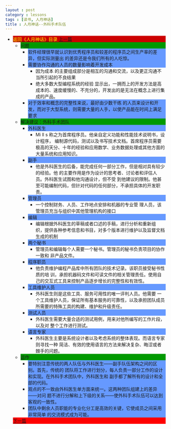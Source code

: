 ```yaml
---
layout : post
category : lessons
tags : [读书, 人月神话]
title : 人月神话--外科手术队伍
---
```


<div><ul>
	<li><div style="background-color:#cc0000;">
<a href="/lessons/2013/01/30/man-month-read00/" title="返回《人月神话》目录"><font color="#FFFF00" >返回《人月神话》目录</font></a>
<a href="/lessons/2013/01/30/man-month-read02/" title="上一篇">上一篇</a></div>
		<ul>
	<li><div style="background-color:#009900;">问题</div>
		<ul>
	<li><div style="background-color:#6699ff;">软件经理很早就认识到优秀程序员和较差的程序员之间生产率的差异，但实际测量出 的差异还是令我们所有的人吃惊。</div></li>
	<li><div style="background-color:#6699ff;">需要协作沟通的人员的数量影响着开发成本</div>
		<ul>
	<li><div>因为成本 的主要组成部分是相互的沟通和交流，以及更正沟通不当所引起的不良结果</div></li>
	<li><div>绝大多数大型编程系统的经验 显示出，一拥而上的开发方法是高成本的、速度缓慢的、不充分的，开发出的是无法在概念上进行集成的产品。</div></li></ul></li>
	<li><div style="background-color:#6699ff;">对于效率和概念的完整性来说，最好由少数干练 的人员来设计和开发，而对于大型系统，则需要大量的人手，以使产品能在时间上满足要求</div></li></ul></li>
	<li><div style="background-color:#009900;">解决建议：外科手术团队</div>
		<ul>
	<li><div style="background-color:#6699ff;">外科医生</div>
		<ul>
	<li><div>Mi ll s 称之为首席程序员。他亲自定义功能和性能技术说明书，设计程序， 编制源代码，测试以及书写技术文档。首席程序员需要极高的天分、十年的经验和应用数学、业务数据处理或其他方面的大量系统和应用知识。</div></li></ul></li>
	<li><div style="background-color:#6699ff;">副手</div>
		<ul>
	<li><div>他是外科医生的后备，能完成任何一部分工作，但是相对具有较少的经验。他 的主要作用是作为设计的思考者、讨论者和评估人员。外科医生试图和他沟通设计，但不受 到他建议的限制。他甚至可能编制代码，但针对代码的任何部分，不承担具体的开发职责。</div></li></ul></li>
	<li><div style="background-color:#6699ff;">管理员</div>
		<ul>
	<li><div>一个控制财务、人员、工作地点安排和机器的专业管 理人员，该管理员充当与组织中其他管理机构的接口</div></li></ul></li>
	<li><div style="background-color:#6699ff;">编辑</div>
		<ul>
	<li><div>编辑根据外科医生的草稿或者口述的手稿，进行分析和重新组 织，提供各种参考信息和书目，对多个版本进行维护以及监督文档生成的机制</div></li></ul></li>
	<li><div style="background-color:#6699ff;">两个秘书</div>
		<ul>
	<li><div>管理员和编辑每个人需要一个秘书。管理员的秘书负责项目的协作一致和 非产品文件。</div></li></ul></li>
	<li><div style="background-color:#6699ff;">程序职员</div>
		<ul>
	<li><div>他负责维护编程产品库中所有团队的技术记录。该职员接受秘书性质的培 训，承担机器码文件和可读文件的相关管理责任。使用自己的交互式工具来控制产品逐步增长的完整性和有效性。</div></li></ul></li>
	<li><div style="background-color:#6699ff;">工具维护人员</div>
		<ul>
	<li><div>外科医生则是这些工具、服务可用性的唯一评判人员。他需要 一个工具维护人员，保证所有基本服务的可靠性，以及承担团队成员所需要的特殊工具的构建、维护和升级责任。</div></li></ul></li>
	<li><div style="background-color:#6699ff;">测试人员</div>
		<ul>
	<li><div>外科医生需要大量合适的测试用例，用来对他所编写的工作片段，以及对 整个工作进行测试。</div></li></ul></li>
	<li><div style="background-color:#6699ff;">语言专家</div>
		<ul>
	<li><div>外科医生主要是系统设计者以及考虑系统的整体表现。而语言专家则寻找一种 简洁、有效的使用语言的方法来解决复杂、晦涩或者棘手的问题。</div></li></ul></li></ul></li>
	<li><div style="background-color:#009900;">运作</div>
		<ul>
	<li><div style="background-color:#6699ff;">要特别注意传统的两人队伍与外科医生——副手队伍架构之间的区别。首先，传统的 团队将工作进行划分，每人负责一部分工作的设计和实现。在外科手术团队中，外科医生和 副手都了解所有的设计和全部的代码。</div></li>
	<li><div style="background-color:#6699ff;">观点的不一致由外科医生单方面来统一。这两种团队组建上的差异——对问 题不进行分解和上下级的关系——使外科手术队伍可以达到客观的一致性。</div></li>
	<li><div style="background-color:#6699ff;">团队中剩余人员职能的专业化分工是高效的关键，它使成员之间采用非常简单 的交流模式成为可能。</div></li></ul></li></ul>
	<div style="background-color:#ff0000;"><a href="/lessons/2013/03/11/man-month-read04/" title="下一篇">下一篇</a></div>
</li></ul></div>